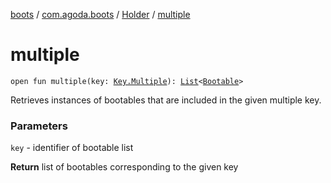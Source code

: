 [boots](../../index.md) / [com.agoda.boots](../index.md) / [Holder](index.md) / [multiple](./multiple.md)

# multiple

`open fun multiple(key: `[`Key.Multiple`](../-key/-multiple/index.md)`): `[`List`](https://kotlinlang.org/api/latest/jvm/stdlib/kotlin.collections/-list/index.html)`<`[`Bootable`](../-bootable/index.md)`>`

Retrieves instances of bootables that are included in the given multiple key.

### Parameters

`key` - identifier of bootable list

**Return**
list of bootables corresponding to the given key

